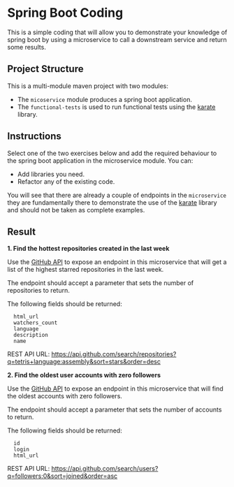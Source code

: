 # Spring Boot Coding 

This is a simple coding  that will allow you to demonstrate your knowledge
of spring boot by using a microservice to call a downstream service and return
some results.

## Project Structure

This is a multi-module maven project with two modules:

- The `micoservice` module produces a spring boot application.
- The `functional-tests` is used to run functional tests using the [karate](https://github.com/intuit/karate) library.

## Instructions

Select one of the two exercises below and add the required behaviour to the spring boot application in the microservice module. You can:

- Add libraries you need.
- Refactor any of the existing code.

You will see that there are already a couple of endpoints in the `microservice` they are fundamentally there to demonstrate the use of the [karate](https://github.com/intuit/karate) library and should not be taken as complete examples.


## Result
**1. Find the hottest repositories created in the last week**

Use the [GitHub API][1] to expose an endpoint in this microservice that will get a list of the
highest starred repositories in the last week.

The endpoint should accept a parameter that sets the number of repositories to return.

The following fields should be returned:

      html_url
      watchers_count
      language
      description
      name

REST API URL:
https://api.github.com/search/repositories?q=tetris+language:assembly&sort=stars&order=desc

**2. Find the oldest user accounts with zero followers**

Use the [GitHub API][1] to expose an endpoint in this microservice that will find the oldest
accounts with zero followers.

The endpoint should accept a parameter that sets the number of accounts to return.

The following fields should be returned:

      id
      login
      html_url

REST API URL:
https://api.github.com/search/users?q=followers:0&sort=joined&order=asc

[1]: https://api.github.com/search/respositories

